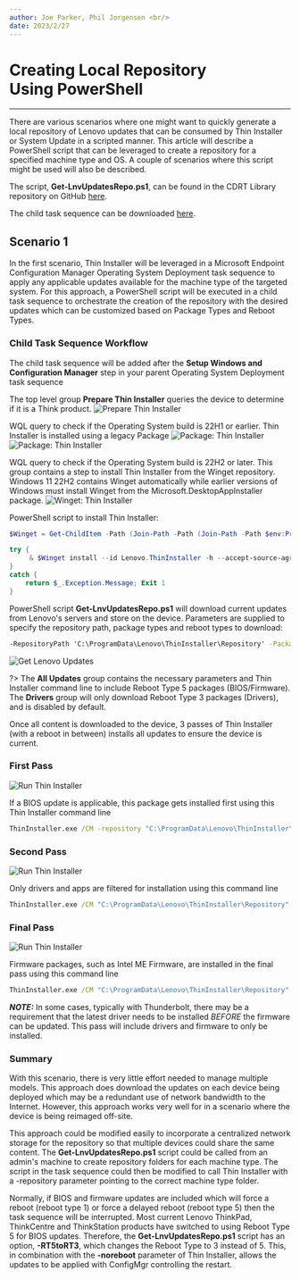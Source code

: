 ```yaml
---
author: Joe Parker, Phil Jorgensen <br/>
date: 2023/2/27
---
```


# Creating Local Repository <br> Using PowerShell

---

There are various scenarios where one might want to quickly generate a local repository of Lenovo updates that can be consumed by Thin Installer or System Update in a scripted manner. This article will describe a PowerShell script that can be leveraged to create a repository for a specified machine type and OS. A couple of scenarios where this script might be used will also be described.

The script, **Get-LnvUpdatesRepo.ps1**, can be found in the CDRT Library repository on GitHub [here](https://github.com/CDRT/Library).

The child task sequence can be downloaded [here](https://download.lenovo.com/cdrt/eval/GetLenovoUpdates.zip).

## Scenario 1

In the first scenario, Thin Installer will be leveraged in a Microsoft Endpoint Configuration Manager Operating System Deployment task sequence to apply any applicable updates available for the machine type of the targeted system. For this approach, a PowerShell script will be executed in a child task sequence to orchestrate the creation of the repository with the desired updates which can be customized based on Package Types and Reboot Types.

### Child Task Sequence Workflow

The child task sequence will be added after the **Setup Windows and Configuration Manager** step in your parent Operating System Deployment task sequence

The top level group **Prepare Thin Installer** queries the device to determine if it is a Think product.
![Prepare Thin Installer](../img/2023/scripted_repo_creation/image1.png)

WQL query to check if the Operating System build is 22H1 or earlier. Thin Installer is installed using a legacy Package
![Package: Thin Installer](../img/2023/scripted_repo_creation/image2.png)
![Package: Thin Installer](../img/2023/scripted_repo_creation/image3.png)

WQL query to check if the Operating System build is 22H2 or later. This group contains a step to install Thin Installer from the Winget repository. Windows 11 22H2 contains Winget automatically while earlier versions of Windows must install Winget from the Microsoft.DesktopAppInstaller package.
![Winget: Thin Installer](../img/2023/scripted_repo_creation/image4.png)

PowerShell script to install Thin Installer:

```powershell
$Winget = Get-ChildItem -Path (Join-Path -Path (Join-Path -Path $env:ProgramFiles -ChildPath "WindowsApps") -ChildPath "Microsoft.DesktopAppInstaller*_x64*\winget.exe")

try {
     & $Winget install --id Lenovo.ThinInstaller -h --accept-source-agreements --accept-package-agreements --log C:\ProgramData\Winget-InstallThinInstaller.log
}
catch {
    return $_.Exception.Message; Exit 1
}
```

PowerShell script **Get-LnvUpdatesRepo.ps1** will download current updates from Lenovo's servers and store on the device. Parameters are supplied to specify the repository path, package types and reboot types to download:

```cmd
-RepositoryPath 'C:\ProgramData\Lenovo\ThinInstaller\Repository' -PackageTypes '1,2,3,4' -RebootTypes '0,3,5' -RT5toRT3
```

![Get Lenovo Updates](../img/2023/scripted_repo_creation/image5.png)

?> The **All Updates** group contains the necessary parameters and Thin Installer command line to include Reboot Type 5 packages (BIOS/Firmware). The **Drivers** group will only download Reboot Type 3 packages (Drivers), and is disabled by default.

Once all content is downloaded to the device, 3 passes of Thin Installer (with a reboot in between) installs all updates to ensure the device is current.

### First Pass

![Run Thin Installer](../img/2023/scripted_repo_creation/image6.png)

If a BIOS update is applicable, this package gets installed first using this Thin Installer command line

```cmd
ThinInstaller.exe /CM -repository "C:\ProgramData\Lenovo\ThinInstaller\Repository" -search A -action INSTALL -includerebootpackages 0,3 -packagetypes 3 -debug -noicon -noreboot -exporttowmi
```

### Second Pass

![Run Thin Installer](../img/2023/scripted_repo_creation/image7.png)

Only drivers and apps are filtered for installation using this command line

```cmd
ThinInstaller.exe /CM "C:\ProgramData\Lenovo\ThinInstaller\Repository" -search A -action INSTALL -includerebootpackages 0,3 -packagetypes 1,2 -debug -noicon -noreboot -exporttowmi
```

### Final Pass

![Run Thin Installer](../img/2023/scripted_repo_creation/image8.png)

Firmware packages, such as Intel ME Firmware, are installed in the final pass using this command line

```cmd
ThinInstaller.exe /CM "C:\ProgramData\Lenovo\ThinInstaller\Repository" -search A -action INSTALL -includerebootpackages 0,3 -packagetypes 2,4 -debug -noicon -noreboot -exporttowmi
```

***NOTE:*** In some cases, typically with Thunderbolt, there may be a requirement that the latest driver needs to be installed *BEFORE* the firmware can be updated. This pass will include drivers and firmware to only be installed.

### Summary

With this scenario, there is very little effort needed to manage multiple models. This approach does download the updates on each device being deployed which may be a redundant use of network bandwidth to the Internet. However, this approach works very well for in a scenario where the device is being reimaged off-site.

This approach could be modified easily to incorporate a centralized network storage for the repository so that multiple devices could share the same content. The **Get-LnvUpdatesRepo.ps1** script could be called from an admin's machine to create repository folders for each machine type. The script in the task sequence could then be modified to call Thin Installer with a -repository parameter pointing to the correct machine type folder.

Normally, if BIOS and firmware updates are included which will force a reboot (reboot type 1) or force a delayed reboot (reboot type 5) then the task sequence will be interrupted. Most current Lenovo ThinkPad, ThinkCentre and ThinkStation products have switched to using Reboot Type 5 for BIOS updates. Therefore, the **Get-LnvUpdatesRepo.ps1** script has an option, **-RT5toRT3**, which changes the Reboot Type to 3 instead of 5. This, in combination with the **-noreboot** parameter of Thin Installer, allows the updates to be applied with ConfigMgr controlling the restart.
